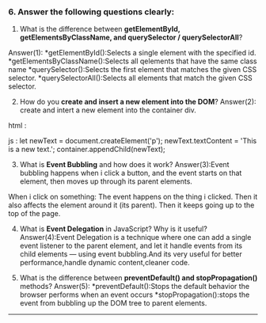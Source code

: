 
### 6. Answer the following questions clearly:

1. What is the difference between **getElementById, getElementsByClassName, and querySelector / querySelectorAll**?


Answer(1):
 *getElementById():Selects a single element with the specified id.
 *getElementsByClassName():Selects all qelements that have the 
 same class name
 *querySelector():Selects the first element that matches the given CSS selector.
 *querySelectorAll():Selects all elements that match the given CSS selector.


2. How do you **create and insert a new element into the DOM**?
Answer(2): create and intert a new element into the container div.

html :<div id="container"></div>
js : let newText =  document.createElement('p');
newText.textContent = 'This is a new text.';
container.appendChild(newText);


3. What is **Event Bubbling** and how does it work?
Answer(3):Event bubbling happens when i  click a button, and the event starts on that element, then moves up through its parent elements.

When i click on something:
The event happens on the thing i clicked.
Then it also affects the element around it (its parent).
Then it keeps going up to the top of the page.

4. What is **Event Delegation** in JavaScript? Why is it useful?
Answer(4):Event Delegation is a technique where one can add a single event listener to the parent element, and let it handle events from its child elements — using event bubbling.And its very useful for better performance,handle dynamic content,cleaner code.

5. What is the difference between **preventDefault() and stopPropagation()** methods?
Answer(5):
*preventDefault():Stops the default behavior the browser performs when an event occurs
*stopPropagation():stops the event from bubbling up the DOM tree to parent elements.


---

